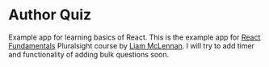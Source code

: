 # Author Quiz

Example app for learning basics of React. This is the example app for [React Fundamentals](https://app.pluralsight.com/library/courses/react-fundamentals-update/table-of-contents) Pluralsight course by [Liam McLennan](https://github.com/liammclennan).
I will try to add timer and functionality of adding bulk questions soon.
